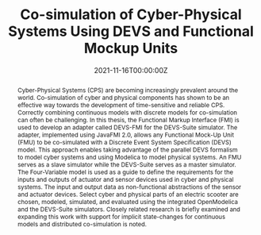 ---
title: "Co-simulation of Cyber-Physical Systems Using DEVS and Functional Mockup Units"
authors:
- xuanli
date: "2021-11-16T00:00:00Z"
doi: ""

# Schedule page publish date (NOT publication's date).
# publishDate: "2017-01-01T00:00:00Z"

# Publication type.
# https://docs.citationstyles.org/en/stable/specification.html#appendix-iii-types
publication_types: ["thesis"]

# Publication name and optional abbreviated publication name.
publication: "*Arizona State University KEEP*"
publication_short: "*ASU KEEP*"

abstract: Cyber-Physical Systems (CPS) are becoming increasingly prevalent around the world. Co-simulation of cyber and physical components has shown to be an effective way towards the development of time-sensitive and reliable CPS. Correctly combining continuous models with discrete models for co-simulation can often be challenging. In this thesis, the Functional Markup Interface (FMI) is used to develop an adapter called DEVS-FMI for the DEVS-Suite simulator. The adapter, implemented using JavaFMI 2.0, allows any Functional Mock-Up Unit (FMU) to be co-simulated with a Discrete Event System Specification (DEVS) model. This approach enables taking advantage of the parallel DEVS formalism to model cyber systems and using Modelica to model physical systems. An FMU serves as a slave simulator while the DEVS-Suite serves as a master simulator. The Four-Variable model is used as a guide to define the requirements for the inputs and outputs of actuator and sensor devices used in cyber and physical systems. The input and output data as non-functional abstractions of the sensor and actuator devices. Select cyber and physical parts of an electric scooter are chosen, modeled, simulated, and evaluated using the integrated OpenModelica and the DEVS-Suite simulators. Closely related research is briefly examined and expanding this work with support for implicit state-changes for continuous models and distributed co-simulation is noted.

# Summary. An optional shortened abstract.
summary: This master's thesis proposes an approach to co-simulation of DEVS and FMUs for Cyber-Physical systems.

tags:
- co-simulation
- cyber-physical systems
- DEVS
- functional mock-up units
featured: false

links:
- name: 'ASU KEEP'
  url: 'https://keep.lib.asu.edu/items/161251'
url_pdf: ''
url_code: ''
url_dataset: ''
url_poster: ''
url_project: ''
url_slides: ''
url_source: ''
url_video: ''

# Featured image
# To use, add an image named `featured.jpg/png` to your page's folder. 
# image:
#   caption: 'Image credit: [**Unsplash**](https://unsplash.com/photos/jdD8gXaTZsc)'
#   focal_point: ""
#   preview_only: false

# Associated Projects (optional).
#   Associate this publication with one or more of your projects.
#   Simply enter your project's folder or file name without extension.
#   E.g. `internal-project` references `content/project/internal-project/index.md`.
#   Otherwise, set `projects: []`.
projects: []

# Slides (optional).
#   Associate this publication with Markdown slides.
#   Simply enter your slide deck's filename without extension.
#   E.g. `slides: "example"` references `content/slides/example/index.md`.
#   Otherwise, set `slides: ""`.
slides: ''
---